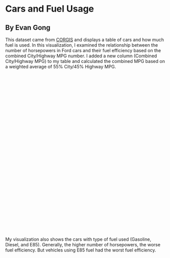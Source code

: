 # Cars and Fuel Usage
## By Evan Gong
This dataset came from [CORGIS](https://corgis-edu.github.io/corgis/csv/cars/) and displays a table of cars and how much fuel is used. In this visualization, I examined the relationship between the number of horsepowers in Ford cars and their fuel efficiency based on the combined City/Highway MPG number. I added a new column (Combined City/Highway MPG) to my table and calculated the combined MPG based on a weighted average of 55% City/45% Highway MPG. 

 <script src="https://cdn.plot.ly/plotly-latest.min.js"></script>
<div>                            <div id="cecf5e85-5b3c-4f5f-aa62-f9cc2738cf0d" class="plotly-graph-div" style="height:500px; width:800px;"></div>            <script type="text/javascript">                                    window.PLOTLYENV=window.PLOTLYENV || {};                                    if (document.getElementById("cecf5e85-5b3c-4f5f-aa62-f9cc2738cf0d")) {                    Plotly.newPlot(                        "cecf5e85-5b3c-4f5f-aa62-f9cc2738cf0d",                        [{"marker": {"color": "rgb(0,30,66)", "size": 7.5}, "mode": "markers", "name": "Fuel Type=Gasoline", "showlegend": true, "textfont": {"color": "rgb(0,30,66)"}, "textposition": "bottom center", "type": "scatter", "x": [120, 120, 120, 120, 120, 120, 120, 120, 120, 120, 160, 160, 140, 140, 140, 140, 140, 140, 140, 140, 140, 140, 140, 140, 140, 140, 140, 140, 140, 140, 140, 175, 175, 175, 240, 175, 240, 263, 263, 175, 175, 175, 175, 263, 263, 175, 175, 175, 175, 240, 175, 263, 263, 175, 305, 305, 305, 305, 412, 412, 412, 412, 444, 305, 305, 305, 305, 412, 412, 412, 412, 305, 305, 305, 305, 412, 412, 412, 412, 305, 305, 305, 305, 412, 412, 412, 412, 210, 210, 210, 210, 315, 315, 315, 315, 210, 210, 210, 210, 315, 315, 315, 315, 550, 550, 550, 550, 550, 550, 263, 263, 263, 263, 263, 263, 263, 263, 263, 263, 263, 263, 263, 263, 263, 285, 285, 285, 285, 285, 305, 305, 285, 285, 285, 285, 285, 305, 305, 265, 265, 265, 265, 265, 265, 265, 265, 240, 240, 240, 262, 262, 262, 262, 262, 355, 262, 262, 355, 262, 262, 262, 355, 262, 262, 355, 262, 262, 355, 262, 262, 262, 355, 262, 262, 355, 171, 171, 171, 171, 171, 171, 171, 171, 171, 171, 171, 240, 171, 171, 240, 171, 171, 171, 171, 171, 240, 171, 171, 240, 171, 290, 240, 290, 290, 240, 290, 290, 240, 290, 290, 290, 290, 290, 290, 290, 210, 210, 210, 292, 210, 210, 292, 210, 210, 210, 292, 310, 310, 310, 310, 310, 310, 310, 310, 310, 310, 310, 310, 310, 310, 310, 136, 136, 136, 136, 136, 136, 136, 136, 136, 136, 136, 136, 143, 143, 143, 143, 143, 143, 207, 207, 143, 143, 207, 207, 207, 207, 207, 207, 207, 207, 143, 143, 143, 143, 143, 143, 143, 143, 207, 207, 207, 207, 207, 207, 207, 207, 207, 207, 207, 207, 225, 255, 255, 225, 255, 305, 255, 305, 255, 305, 255, 305, 255, 305, 255, 305, 255, 305, 305, 225, 255, 225, 225, 225, 225, 255, 225, 255, 255, 255, 225, 225, 225, 255, 305, 305, 255, 305, 255, 305, 255, 305, 305, 305, 305, 360, 365, 365, 365, 360, 365, 360, 365, 360, 365, 360, 365, 360, 365, 360, 365, 360, 365, 365, 360, 365, 411, 365, 411, 365, 365, 365, 411, 365, 411, 360, 365, 360, 365, 360, 302, 360, 302, 411, 411, 302, 360, 302, 365, 360, 365, 302, 365, 360, 365, 302, 360, 360, 365, 302, 365, 302, 365, 360, 360, 302, 302, 365, 360, 365, 365, 302, 365, 360, 365, 360, 365, 302, 365, 365, 360, 365, 360, 365, 411, 411, 411, 310, 310, 310, 248, 248, 292, 248, 292, 248, 292, 310, 248, 248, 248, 292, 248, 292, 310, 248, 292, 310, 248, 292, 248, 292, 248, 248, 292, 310, 248, 292, 292, 248, 292, 292, 248, 248, 310, 248, 292, 310, 248, 292, 310, 292, 292, 248, 292, 310, 292, 310, 292, 310, 292, 292, 292, 310, 411, 160, 160, 160, 160, 310, 310, 310, 310, 310, 310], "xaxis": "x", "y": [33.050000000000004, 33.050000000000004, 33.050000000000004, 37.550000000000004, 32.050000000000004, 32.050000000000004, 33.050000000000004, 33.050000000000004, 32.050000000000004, 32.050000000000004, 30.5, 30.5, 29.5, 29.050000000000004, 29.5, 29.050000000000004, 29.5, 29.050000000000004, 29.050000000000004, 28.950000000000003, 28.5, 28.950000000000003, 28.5, 28.950000000000003, 28.5, 28.950000000000003, 28.5, 28.950000000000003, 28.5, 28.950000000000003, 28.5, 26.5, 27.5, 27.5, 23.6, 27.5, 23.6, 22.05, 20.6, 25.150000000000002, 27.5, 25.150000000000002, 27.5, 22.05, 20.150000000000002, 27.5, 26.050000000000004, 27.950000000000003, 25.150000000000002, 22.6, 26.050000000000004, 22.05, 20.150000000000002, 26.050000000000004, 23.5, 24.400000000000002, 23.5, 24.400000000000002, 21.050000000000004, 21.15, 21.050000000000004, 21.15, 21.050000000000004, 23.950000000000003, 23.950000000000003, 23.950000000000003, 23.950000000000003, 23.950000000000003, 21.15, 23.950000000000003, 21.15, 23.5, 23.950000000000003, 23.5, 23.950000000000003, 21.050000000000004, 21.15, 21.050000000000004, 21.15, 23.5, 24.400000000000002, 23.5, 24.400000000000002, 21.050000000000004, 21.15, 21.050000000000004, 21.15, 21.6, 19.6, 21.6, 19.6, 19.6, 19.700000000000003, 19.6, 19.700000000000003, 21.6, 19.6, 21.6, 19.6, 19.6, 19.700000000000003, 19.6, 19.700000000000003, 18.6, 18.6, 18.6, 18.6, 18.6, 17.6, 22.5, 22.05, 21.050000000000004, 22.05, 21.050000000000004, 22.5, 22.05, 20.6, 22.05, 20.6, 22.5, 22.05, 20.6, 22.05, 20.6, 22.150000000000002, 22.150000000000002, 21.6, 22.150000000000002, 21.6, 21.15, 19.700000000000003, 22.6, 22.6, 21.15, 22.6, 21.15, 22.150000000000002, 19.700000000000003, 21.15, 19.700000000000003, 21.15, 19.700000000000003, 21.15, 19.700000000000003, 21.15, 19.700000000000003, 25.05, 25.05, 25.05, 20.150000000000002, 20.150000000000002, 19.15, 20.150000000000002, 19.15, 18.700000000000003, 20.150000000000002, 19.15, 18.700000000000003, 20.150000000000002, 20.150000000000002, 18.700000000000003, 18.700000000000003, 20.150000000000002, 18.700000000000003, 18.700000000000003, 20.150000000000002, 18.700000000000003, 18.700000000000003, 20.150000000000002, 20.150000000000002, 18.700000000000003, 18.700000000000003, 20.150000000000002, 18.700000000000003, 18.700000000000003, 25.25, 24.15, 23.15, 24.15, 23.15, 24.15, 23.15, 25.25, 24.15, 23.800000000000004, 24.15, 21.700000000000003, 23.800000000000004, 24.15, 21.700000000000003, 23.800000000000004, 24.700000000000003, 24.15, 23.800000000000004, 24.15, 21.700000000000003, 23.800000000000004, 24.15, 21.700000000000003, 23.800000000000004, 21.15, 23.6, 19.700000000000003, 21.15, 23.6, 19.700000000000003, 21.15, 23.6, 19.700000000000003, 20.6, 19.700000000000003, 20.6, 19.700000000000003, 20.6, 19.700000000000003, 16.700000000000003, 15.700000000000001, 15.700000000000001, 16.25, 16.700000000000003, 15.700000000000001, 16.25, 16.700000000000003, 15.700000000000001, 15.700000000000001, 16.25, 15.25, 15.25, 16.700000000000003, 15.25, 16.700000000000003, 16.700000000000003, 16.700000000000003, 16.700000000000003, 16.700000000000003, 14.25, 14.25, 14.25, 16.700000000000003, 14.25, 14.25, 23.700000000000003, 23.700000000000003, 24.25, 24.25, 23.25, 23.25, 23.25, 23.25, 23.35, 23.35, 23.35, 23.35, 24.25, 24.25, 21.25, 24.25, 24.25, 21.25, 18.25, 17.25, 24.25, 21.25, 16.8, 15.8, 18.25, 17.25, 18.25, 17.25, 16.8, 15.8, 24.25, 21.25, 24.25, 21.25, 24.25, 21.25, 24.25, 21.25, 17.700000000000003, 18.25, 17.700000000000003, 18.25, 16.8, 15.8, 17.700000000000003, 18.25, 17.700000000000003, 18.25, 16.8, 15.8, 14.350000000000001, 13.8, 13.8, 14.350000000000001, 13.350000000000001, 11.350000000000001, 12.8, 11.350000000000001, 12.8, 11.350000000000001, 12.8, 11.350000000000001, 12.8, 11.350000000000001, 12.8, 11.350000000000001, 12.8, 11.350000000000001, 11.350000000000001, 14.8, 13.8, 14.8, 14.8, 14.8, 14.8, 13.8, 14.8, 13.8, 13.8, 13.8, 14.8, 14.8, 14.8, 13.8, 11.8, 11.8, 13.8, 11.8, 13.8, 11.8, 13.350000000000001, 11.8, 11.8, 11.8, 11.8, 17.700000000000003, 18.700000000000003, 18.700000000000003, 18.700000000000003, 16.25, 17.700000000000003, 16.25, 17.700000000000003, 16.25, 17.700000000000003, 17.700000000000003, 18.700000000000003, 16.25, 17.700000000000003, 17.700000000000003, 18.700000000000003, 16.25, 17.700000000000003, 17.700000000000003, 17.700000000000003, 18.700000000000003, 15.25, 17.700000000000003, 13.8, 18.700000000000003, 17.700000000000003, 18.700000000000003, 15.25, 17.700000000000003, 13.8, 17.700000000000003, 18.700000000000003, 16.25, 17.700000000000003, 17.700000000000003, 18.25, 17.700000000000003, 18.25, 13.8, 13.8, 19.700000000000003, 17.700000000000003, 18.25, 19.700000000000003, 17.700000000000003, 18.700000000000003, 18.25, 17.700000000000003, 17.700000000000003, 18.700000000000003, 18.25, 16.25, 17.700000000000003, 18.700000000000003, 18.25, 17.700000000000003, 19.700000000000003, 17.700000000000003, 17.700000000000003, 16.25, 19.700000000000003, 18.25, 18.700000000000003, 16.25, 17.700000000000003, 18.700000000000003, 18.25, 17.700000000000003, 17.700000000000003, 18.700000000000003, 16.25, 17.700000000000003, 19.700000000000003, 18.700000000000003, 17.700000000000003, 17.700000000000003, 18.700000000000003, 16.25, 17.700000000000003, 15.25, 13.8, 15.25, 15.8, 15.8, 16.700000000000003, 16.8, 15.8, 16.700000000000003, 16.8, 17.700000000000003, 15.8, 16.700000000000003, 15.8, 16.8, 15.8, 16.8, 17.700000000000003, 15.8, 16.700000000000003, 15.8, 16.8, 17.700000000000003, 16.700000000000003, 15.8, 16.700000000000003, 16.8, 17.700000000000003, 15.8, 16.8, 16.700000000000003, 15.8, 16.8, 17.700000000000003, 16.700000000000003, 16.8, 17.700000000000003, 16.700000000000003, 16.8, 15.8, 15.8, 16.8, 17.700000000000003, 16.700000000000003, 15.8, 16.700000000000003, 15.8, 17.700000000000003, 16.700000000000003, 16.8, 17.700000000000003, 16.700000000000003, 16.700000000000003, 15.8, 17.700000000000003, 11.8, 16.700000000000003, 17.700000000000003, 16.700000000000003, 15.8, 13.8, 30.5, 32.5, 31.500000000000004, 31.500000000000004, 16.700000000000003, 16.700000000000003, 16.700000000000003, 15.25, 15.25, 15.25], "yaxis": "y"}, {"marker": {"color": "rgb(256,200,44)", "size": 7.5}, "mode": "markers", "name": "Fuel Type=E85", "showlegend": true, "textfont": {"color": "rgb(0,30,66)"}, "textposition": "bottom center", "type": "scatter", "x": [240, 240, 240, 240, 240, 240, 240, 240, 240, 240, 240, 240, 240, 310, 310, 310, 310, 310, 310, 310, 310, 310, 310, 310, 310, 310, 310, 310, 310, 310, 310, 310, 310, 310, 224, 225, 225, 255, 225, 255, 255, 255, 255, 225, 255, 255, 225, 255, 255, 225, 225, 255, 255, 255, 225, 255, 255, 255, 255, 255, 360, 360, 360, 360, 360, 360, 360, 360, 360, 360, 302, 360, 302, 360, 360, 360, 302, 302, 360, 360, 302, 360, 360, 360, 302, 360, 360, 302, 360, 360, 302, 360, 360, 310, 310, 310, 310, 310, 310, 310, 310, 310, 310, 310, 310, 310, 310, 310, 310, 310, 310, 310, 310, 310, 310], "xaxis": "x", "y": [15.700000000000001, 17.150000000000002, 15.700000000000001, 17.150000000000002, 16.15, 15.25, 16.25, 14.8, 16.25, 14.8, 14.8, 14.8, 14.8, 12.25, 12.25, 10.8, 12.25, 12.25, 10.8, 10.8, 12.25, 10.8, 12.25, 10.8, 10.8, 10.8, 10.8, 10.8, 10.8, 10.8, 10.8, 10.8, 10.8, 10.8, 14.25, 10.350000000000001, 10.350000000000001, 10.350000000000001, 10.350000000000001, 10.350000000000001, 9.9, 9.9, 10.350000000000001, 10.350000000000001, 10.350000000000001, 10.350000000000001, 10.9, 10.350000000000001, 10.350000000000001, 10.350000000000001, 10.350000000000001, 10.350000000000001, 10.350000000000001, 10.350000000000001, 10.9, 10.350000000000001, 10.350000000000001, 10.350000000000001, 10.350000000000001, 10.350000000000001, 12.8, 12.8, 12.8, 11.8, 11.8, 11.8, 12.8, 12.8, 12.8, 11.8, 14.25, 11.8, 14.25, 11.8, 11.8, 11.8, 14.25, 14.25, 12.8, 11.8, 14.25, 11.8, 12.8, 11.8, 14.25, 12.8, 11.8, 14.25, 12.8, 11.8, 14.25, 12.8, 11.8, 11.350000000000001, 11.350000000000001, 11.8, 11.8, 11.350000000000001, 11.350000000000001, 11.8, 11.350000000000001, 11.350000000000001, 11.350000000000001, 11.350000000000001, 11.8, 11.8, 11.8, 11.8, 11.8, 11.8, 10.8, 10.8, 10.8, 10.8, 10.8], "yaxis": "y"}, {"marker": {"color": "rgb(0,150,207)", "size": 7.5}, "mode": "markers", "name": "Fuel Type=Diesel fuel", "showlegend": true, "textfont": {"color": "rgb(0,30,66)"}, "textposition": "bottom center", "type": "scatter", "x": [210, 210], "xaxis": "x", "y": [20.700000000000003, 20.700000000000003], "yaxis": "y"}],                        {"annotations": [{"font": {"size": 16}, "showarrow": false, "text": "Horsepower", "x": 0.5, "xanchor": "center", "xref": "paper", "y": 0, "yanchor": "top", "yref": "paper", "yshift": -30}], "height": 500, "showlegend": true, "template": {"data": {"bar": [{"error_x": {"color": "#2a3f5f"}, "error_y": {"color": "#2a3f5f"}, "marker": {"line": {"color": "#E5ECF6", "width": 0.5}}, "type": "bar"}], "barpolar": [{"marker": {"line": {"color": "#E5ECF6", "width": 0.5}}, "type": "barpolar"}], "carpet": [{"aaxis": {"endlinecolor": "#2a3f5f", "gridcolor": "white", "linecolor": "white", "minorgridcolor": "white", "startlinecolor": "#2a3f5f"}, "baxis": {"endlinecolor": "#2a3f5f", "gridcolor": "white", "linecolor": "white", "minorgridcolor": "white", "startlinecolor": "#2a3f5f"}, "type": "carpet"}], "choropleth": [{"colorbar": {"outlinewidth": 0, "ticks": ""}, "type": "choropleth"}], "contour": [{"colorbar": {"outlinewidth": 0, "ticks": ""}, "colorscale": [[0.0, "#0d0887"], [0.1111111111111111, "#46039f"], [0.2222222222222222, "#7201a8"], [0.3333333333333333, "#9c179e"], [0.4444444444444444, "#bd3786"], [0.5555555555555556, "#d8576b"], [0.6666666666666666, "#ed7953"], [0.7777777777777778, "#fb9f3a"], [0.8888888888888888, "#fdca26"], [1.0, "#f0f921"]], "type": "contour"}], "contourcarpet": [{"colorbar": {"outlinewidth": 0, "ticks": ""}, "type": "contourcarpet"}], "heatmap": [{"colorbar": {"outlinewidth": 0, "ticks": ""}, "colorscale": [[0.0, "#0d0887"], [0.1111111111111111, "#46039f"], [0.2222222222222222, "#7201a8"], [0.3333333333333333, "#9c179e"], [0.4444444444444444, "#bd3786"], [0.5555555555555556, "#d8576b"], [0.6666666666666666, "#ed7953"], [0.7777777777777778, "#fb9f3a"], [0.8888888888888888, "#fdca26"], [1.0, "#f0f921"]], "type": "heatmap"}], "heatmapgl": [{"colorbar": {"outlinewidth": 0, "ticks": ""}, "colorscale": [[0.0, "#0d0887"], [0.1111111111111111, "#46039f"], [0.2222222222222222, "#7201a8"], [0.3333333333333333, "#9c179e"], [0.4444444444444444, "#bd3786"], [0.5555555555555556, "#d8576b"], [0.6666666666666666, "#ed7953"], [0.7777777777777778, "#fb9f3a"], [0.8888888888888888, "#fdca26"], [1.0, "#f0f921"]], "type": "heatmapgl"}], "histogram": [{"marker": {"colorbar": {"outlinewidth": 0, "ticks": ""}}, "type": "histogram"}], "histogram2d": [{"colorbar": {"outlinewidth": 0, "ticks": ""}, "colorscale": [[0.0, "#0d0887"], [0.1111111111111111, "#46039f"], [0.2222222222222222, "#7201a8"], [0.3333333333333333, "#9c179e"], [0.4444444444444444, "#bd3786"], [0.5555555555555556, "#d8576b"], [0.6666666666666666, "#ed7953"], [0.7777777777777778, "#fb9f3a"], [0.8888888888888888, "#fdca26"], [1.0, "#f0f921"]], "type": "histogram2d"}], "histogram2dcontour": [{"colorbar": {"outlinewidth": 0, "ticks": ""}, "colorscale": [[0.0, "#0d0887"], [0.1111111111111111, "#46039f"], [0.2222222222222222, "#7201a8"], [0.3333333333333333, "#9c179e"], [0.4444444444444444, "#bd3786"], [0.5555555555555556, "#d8576b"], [0.6666666666666666, "#ed7953"], [0.7777777777777778, "#fb9f3a"], [0.8888888888888888, "#fdca26"], [1.0, "#f0f921"]], "type": "histogram2dcontour"}], "mesh3d": [{"colorbar": {"outlinewidth": 0, "ticks": ""}, "type": "mesh3d"}], "parcoords": [{"line": {"colorbar": {"outlinewidth": 0, "ticks": ""}}, "type": "parcoords"}], "pie": [{"automargin": true, "type": "pie"}], "scatter": [{"marker": {"colorbar": {"outlinewidth": 0, "ticks": ""}}, "type": "scatter"}], "scatter3d": [{"line": {"colorbar": {"outlinewidth": 0, "ticks": ""}}, "marker": {"colorbar": {"outlinewidth": 0, "ticks": ""}}, "type": "scatter3d"}], "scattercarpet": [{"marker": {"colorbar": {"outlinewidth": 0, "ticks": ""}}, "type": "scattercarpet"}], "scattergeo": [{"marker": {"colorbar": {"outlinewidth": 0, "ticks": ""}}, "type": "scattergeo"}], "scattergl": [{"marker": {"colorbar": {"outlinewidth": 0, "ticks": ""}}, "type": "scattergl"}], "scattermapbox": [{"marker": {"colorbar": {"outlinewidth": 0, "ticks": ""}}, "type": "scattermapbox"}], "scatterpolar": [{"marker": {"colorbar": {"outlinewidth": 0, "ticks": ""}}, "type": "scatterpolar"}], "scatterpolargl": [{"marker": {"colorbar": {"outlinewidth": 0, "ticks": ""}}, "type": "scatterpolargl"}], "scatterternary": [{"marker": {"colorbar": {"outlinewidth": 0, "ticks": ""}}, "type": "scatterternary"}], "surface": [{"colorbar": {"outlinewidth": 0, "ticks": ""}, "colorscale": [[0.0, "#0d0887"], [0.1111111111111111, "#46039f"], [0.2222222222222222, "#7201a8"], [0.3333333333333333, "#9c179e"], [0.4444444444444444, "#bd3786"], [0.5555555555555556, "#d8576b"], [0.6666666666666666, "#ed7953"], [0.7777777777777778, "#fb9f3a"], [0.8888888888888888, "#fdca26"], [1.0, "#f0f921"]], "type": "surface"}], "table": [{"cells": {"fill": {"color": "#EBF0F8"}, "line": {"color": "white"}}, "header": {"fill": {"color": "#C8D4E3"}, "line": {"color": "white"}}, "type": "table"}]}, "layout": {"annotationdefaults": {"arrowcolor": "#2a3f5f", "arrowhead": 0, "arrowwidth": 1}, "autotypenumbers": "strict", "coloraxis": {"colorbar": {"outlinewidth": 0, "ticks": ""}}, "colorscale": {"diverging": [[0, "#8e0152"], [0.1, "#c51b7d"], [0.2, "#de77ae"], [0.3, "#f1b6da"], [0.4, "#fde0ef"], [0.5, "#f7f7f7"], [0.6, "#e6f5d0"], [0.7, "#b8e186"], [0.8, "#7fbc41"], [0.9, "#4d9221"], [1, "#276419"]], "sequential": [[0.0, "#0d0887"], [0.1111111111111111, "#46039f"], [0.2222222222222222, "#7201a8"], [0.3333333333333333, "#9c179e"], [0.4444444444444444, "#bd3786"], [0.5555555555555556, "#d8576b"], [0.6666666666666666, "#ed7953"], [0.7777777777777778, "#fb9f3a"], [0.8888888888888888, "#fdca26"], [1.0, "#f0f921"]], "sequentialminus": [[0.0, "#0d0887"], [0.1111111111111111, "#46039f"], [0.2222222222222222, "#7201a8"], [0.3333333333333333, "#9c179e"], [0.4444444444444444, "#bd3786"], [0.5555555555555556, "#d8576b"], [0.6666666666666666, "#ed7953"], [0.7777777777777778, "#fb9f3a"], [0.8888888888888888, "#fdca26"], [1.0, "#f0f921"]]}, "colorway": ["#636efa", "#EF553B", "#00cc96", "#ab63fa", "#FFA15A", "#19d3f3", "#FF6692", "#B6E880", "#FF97FF", "#FECB52"], "font": {"color": "#2a3f5f"}, "geo": {"bgcolor": "white", "lakecolor": "white", "landcolor": "#E5ECF6", "showlakes": true, "showland": true, "subunitcolor": "white"}, "hoverlabel": {"align": "left"}, "hovermode": "closest", "mapbox": {"style": "light"}, "paper_bgcolor": "white", "plot_bgcolor": "#E5ECF6", "polar": {"angularaxis": {"gridcolor": "white", "linecolor": "white", "ticks": ""}, "bgcolor": "#E5ECF6", "radialaxis": {"gridcolor": "white", "linecolor": "white", "ticks": ""}}, "scene": {"xaxis": {"backgroundcolor": "#E5ECF6", "gridcolor": "white", "gridwidth": 2, "linecolor": "white", "showbackground": true, "ticks": "", "zerolinecolor": "white"}, "yaxis": {"backgroundcolor": "#E5ECF6", "gridcolor": "white", "gridwidth": 2, "linecolor": "white", "showbackground": true, "ticks": "", "zerolinecolor": "white"}, "zaxis": {"backgroundcolor": "#E5ECF6", "gridcolor": "white", "gridwidth": 2, "linecolor": "white", "showbackground": true, "ticks": "", "zerolinecolor": "white"}}, "shapedefaults": {"line": {"color": "#2a3f5f"}}, "ternary": {"aaxis": {"gridcolor": "white", "linecolor": "white", "ticks": ""}, "baxis": {"gridcolor": "white", "linecolor": "white", "ticks": ""}, "bgcolor": "#E5ECF6", "caxis": {"gridcolor": "white", "linecolor": "white", "ticks": ""}}, "title": {"x": 0.05}, "xaxis": {"automargin": true, "gridcolor": "white", "linecolor": "white", "ticks": "", "title": {"standoff": 15}, "zerolinecolor": "white", "zerolinewidth": 2}, "yaxis": {"automargin": true, "gridcolor": "white", "linecolor": "white", "ticks": "", "title": {"standoff": 15}, "zerolinecolor": "white", "zerolinewidth": 2}}}, "title": {"text": "Relationship between Combined MPG and Horsepower for Ford Cars"}, "width": 800, "xaxis": {"anchor": "y", "domain": [0.0, 1.0]}, "yaxis": {"anchor": "x", "domain": [0.0, 1.0], "title": {"text": "Combined MPG"}}},                        {"responsive": true}                    )                };                            </script>        </div>


My visualization also shows the cars with type of fuel used (Gasoline, Diesel, and E85). Generally, the higher number of horsepowers, the worse fuel efficiency. But vehicles using  E85 fuel had the worst fuel efficiency.


